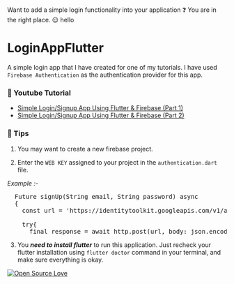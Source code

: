 Want to add a simple login functionality into your application :question: You are in the right place. :relieved:
hello
# LoginAppFlutter
A simple login app that I have created for one of my tutorials. I have used `Firebase Authentication` as the authentication provider for this app.

###  :rocket: Youtube Tutorial
- [Simple Login/Signup App Using Flutter & Firebase (Part 1)](https://youtu.be/JfskObsnPk4 "Simple Login/Signup App Using Flutter & Firebase (Part 1)")
- [Simple Login/Signup App Using Flutter & Firebase (Part 2)](https://youtu.be/xnENO8wqDU0 "Simple Login/Signup App Using Flutter & Firebase (Part 2)")

###  :round_pushpin: Tips
1. You may want to create a new firebase project.

2. Enter the `WEB KEY` assigned to your project in the `authentication.dart` file.

*Example :-*
<pre>
  Future<void> signUp(String email, String password) async
  {
    const url = 'https://identitytoolkit.googleapis.com/v1/accounts:signUp?key=[YourKEY]';

    try{
      final response = await http.post(url, body: json.encode(
</pre>

3. You ***need to install flutter*** to run this application. Just recheck your flutter installation using `flutter doctor` command in your terminal, and make sure everything is okay.

[![Open Source Love](https://badges.frapsoft.com/os/v1/open-source.svg?v=103)](https://github.com/ellerbrock/open-source-badges/)
